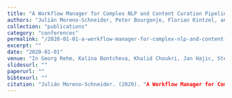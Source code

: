 ```yaml
---
title: "A Workflow Manager for Complex NLP and Content Curation Pipelines"
authors: "Julián Moreno-Schneider, Peter Bourgonje, Florian Kintzel, and Georg Rehm"
collection: "publications"
category: "conferences"
permalink: "/2020-01-01-a-workflow-manager-for-complex-nlp-and-content-curation-pipelines"
excerpt: ""
date: "2020-01-01"
venue: "In Georg Rehm, Kalina Bontcheva, Khalid Choukri, Jan Hajic, Stelios Piperidis, and Andrejs Vasiljevs, editors, Proceedings of the 1st International Workshop on Language Technology Platforms (IWLTP 2020, co-located with LREC 2020)."
slidesurl: ""
paperurl: ""
bibtexurl: ""
citation: "Julián Moreno-Schneider. (2020). "A Workflow Manager for Complex NLP and Content Curation Pipelines." *In Georg Rehm, Kalina Bontcheva, Khalid Choukri, Jan Hajic, Stelios Piperidis, and Andrejs Vasiljevs, editors, Proceedings of the 1st International Workshop on Language Technology Platforms (IWLTP 2020, co-located with LREC 2020).*."
---
```


